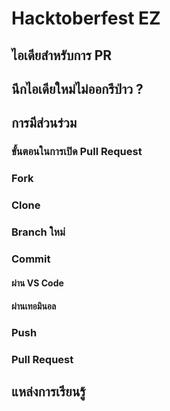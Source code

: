 # Hacktoberfest EZ

## ไอเดียสำหรับการ PR

## นึกไอเดียใหม่ไม่ออกรึป่าว ?

## การมีส่วนร่วม

### ขั้นตอนในการเปิด Pull Request


### Fork

### Clone

### Branch ใหม่

### Commit

#### ผ่าน VS Code

#### ผ่านเทอมินอล

### Push

### Pull Request

## แหล่งการเรียนรู้
